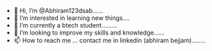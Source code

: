 - 👋 Hi, I’m @Abhiram123dsab......
- 👀 I’m interested in learning new things....
- 🌱 I’m currently a btech student.........
- 💞️ I’m looking to improve my skills and knowledge......
- 📫 How to reach me ... contact me in linkedin (abhiram bejjam)........

<!---
Abhiram123dsab/Abhiram123dsab is a ✨ special ✨ repository because its `README.md` (this file) appears on your GitHub profile.
You can click the Preview link to take a look at your changes.
--->
